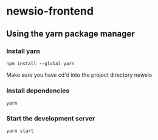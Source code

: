 # newsio-frontend

## Using the yarn package manager
### Install yarn
``` npm install --global yarn ```

Make sure you have cd'd into the project directory newsio

### Install dependencies
``` yarn ```

### Start the development server
``` yarn start ```
